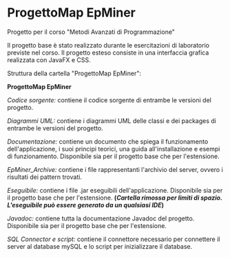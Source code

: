 # ProgettoMap EpMiner
Progetto per il corso "Metodi Avanzati di Programmazione"

Il progetto base è stato realizzato durante le esercitazioni di laboratorio previste nel corso.
Il progetto esteso consiste in una interfaccia grafica realizzata con JavaFX e CSS.

Struttura della cartella "ProgettoMap EpMiner":

 **ProgettoMap EpMiner**

*Codice sorgente:*
contiene il codice sorgente di entrambe le versioni del progetto.

*Diagrammi UML:*
contiene i diagrammi UML delle classi e dei packages di entrambe le versioni del progetto.

*Documentazione:*
contiene un documento che spiega il funzionamento dell'applicazione, i suoi principi teorici,
una guida all'installazione e esempi di funzionamento. Disponibile sia per il progetto base
che per l'estensione.

*EpMiner_Archive:*
contiene i file rappresentanti l'archivio del server, ovvero i risultati dei pattern trovati.

*Eseguibile:*
contiene i file .jar eseguibili dell'applicazione. Disponibile sia per il progetto base che
per l'estensione.
**(*Cartella rimossa per limiti di spazio. L'eseguibile può essere generato da un qualsiasi IDE*)**

*Javadoc:*
contiene tutta la documentazione Javadoc del progetto. Disponibile sia per il progetto base
che per l'estensione.

*SQL Connector e script:*
contiene il connettore necessario per connettere il server al database mySQL e lo script per
inizializzare il database.
